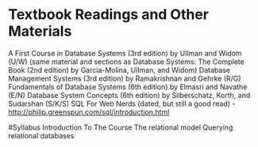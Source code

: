 # Textbook Readings and Other Materials
A First Course in Database Systems (3rd edition) by Ullman and Widom (U/W)
(same material and sections as Database Systems: The Complete Book (2nd edition) by Garcia-Molina, Ullman, and Widom)
Database Management Systems (3rd edition) by Ramakrishnan and Gehrke (R/G)
Fundamentals of Database Systems (6th edition) by Elmasri and Navathe (E/N)
Database System Concepts (6th edition) by Silberschatz, Korth, and Sudarshan (S/K/S)
SQL For Web Nerds (dated, but still a good read) - http://philip.greenspun.com/sql/introduction.html

#Syllabus
Introduction To The Course
The relational model
Querying relational databases
